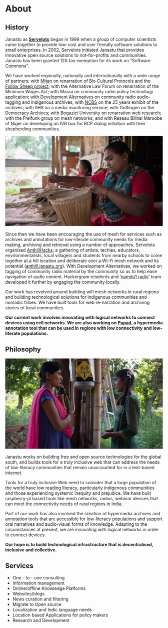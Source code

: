 # About

## History 

Janastu as [**Servelots**](http://www.servelots.com/new/3d.html) began in 1999 when a group of computer scientists came together to provide low-cost and user friendly software solutions to small enterprises. In 2002, Servelots initiated Janastu that provides innovative open source solutions to not-for-profits and communities. Janastu has been granted 12A tax exemption for its work on “Software Commons”. 

We have worked regionally, nationally and internationally with a wide range of partners: with [Mitan](http://mitan.in/) on renarration of Bio Cultural Protocols and the [Follow Sheep project](http://mitan.in/followsheep/#Home); with the Alternative Law Forum on renarration of the Minimum Wages Act; with Maraa on community radio policy technology application; with [Development Alternatives](https://www.devalt.org/) on community radio audio-tagging and indigenous archives; with [NCBS](https://www.ncbs.res.in/) on the 25 years exhibit of the archives; with IIHS on a media monitoring service; with Gottingen on the [Democracy Archives](https://demx.in/); with Bogazici University on renarration web research; with the Freifunk group on mesh networks; and with Reseau Billital Maroobe of Niger on developing an IVR box for BCP dialog initiation with their shepherding communities.

![](../.gitbook/assets/06.jpg)

Since then we have been encouraging the use of mesh for services such as archives and annotations for low-literate community needs for media making, archiving and retrieval using a number of approaches. Servelots organised [AnthillHacks](https://anthillhacks.in/), a gathering of artists, techies, educators, environmentalists, local villagers and students from nearby schools to come together at a hill location and deliberate over a Wi-Fi mesh network and its potential \([anthill.janastu.org](http://anthill.janastu.org/)\). With Development Alternatives, we worked on tagging of community radio material by the community so as to help ease navigation of audio content. Hackergram residents and ‘[namdu1 radio](https://www.namdu1radio.com/)’ team developed it further by engaging the community locally.

Our work has revolved around building wifi mesh networks in rural regions and building technological solutions for indigenous communities and nomadic tribes. We have built tools for web re-narration and archiving stories of local communities. 

**Our current work involves innovating with logical networks to connect devices using cell networks. We are also working on** [**Papad**](http://papad.pantoto.org/)**, a hypermedia annotation tool that can be used in regions with low connectivity and low-literate populations.**

## Philosophy 

![](../.gitbook/assets/09.jpg)

Janastu works on building free and open source technologies for the global south, and builds tools for a truly inclusive web that can address the needs of low-literacy communities that remain unaccounted for in a text-based internet. 

Tools for a truly inclusive Web need to consider that a large population of the world have low reading literacy, particularly indigenous communities and those experiencing systemic inequity and prejudice. We have built raspberry-pi based tools like mesh networks, radios, webinar devices that can meet the connectivity needs of rural regions in India.

Part of our work has also involved the creation of hypermedia archives and annotation tools that are accessible for low-literacy populations and support oral narratives and audio-visual forms of knowledge. Adapting to the circumstances at present, we are innovating with logical networks in order to connect devices. 

**Our hope is to build technological infrastructure that is decentralised, inclusive and collective.**

## Services

* One - to - one consulting
* Information management
* Online/offline Knowledge Platforms
* Websites/blogs
* News curation and filtering
* Migrate to Open source
* Localization and Indic language needs
* Location based Applications for policy makers
* Research and Development

